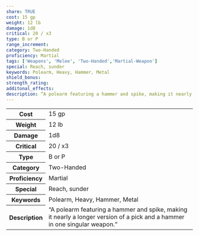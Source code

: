 ```yaml
---
share: TRUE
cost: 15 gp
weight: 12 lb
damage: 1d8
critical: 20 / x3
type: B or P
range_increment: 
category: Two-Handed
proficiency: Martial
tags: ['Weapons', 'Melee', 'Two-Handed','Martial-Weapon']
special: Reach, sunder
keywords: Polearm, Heavy, Hammer, Metal
shield_bonus: 
strength_rating: 
additonal_effects: 
description: “A polearm featuring a hammer and spike, making it nearly a longer version of a pick and a hammer in one singular weapon.”
---
```

<p><span style="overflow-x: auto;"><table><tbody><tr><th>Cost</th><td>15 gp</td></tr><tr><th>Weight</th><td>12 lb</td></tr><tr><th>Damage</th><td>1d8</td></tr><tr><th>Critical</th><td>20 / x3</td></tr><tr><th>Type</th><td>B or P</td></tr><tr><th>Category</th><td>Two-Handed</td></tr><tr><th>Proficiency</th><td>Martial</td></tr><tr><th>Special</th><td>Reach, sunder</td></tr><tr><th>Keywords</th><td>Polearm, Heavy, Hammer, Metal</td></tr><tr><th>Description</th><td>“A polearm featuring a hammer and spike, making it nearly a longer version of a pick and a hammer in one singular weapon.”</td></tr></tbody></table></span></p>